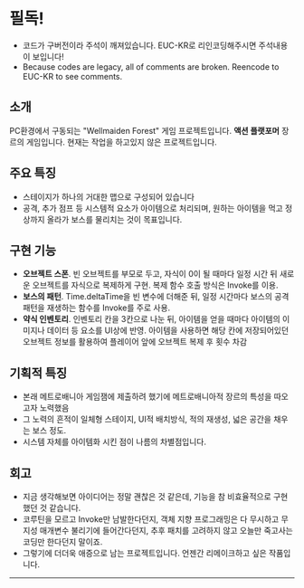 # 필독!
- 코드가 구버전이라 주석이 깨져있습니다. EUC-KR로 리인코딩해주시면 주석내용이 보입니다!
- Because codes are legacy, all of comments are broken. Reencode to EUC-KR to see comments.

## 소개
PC환경에서 구동되는 "Wellmaiden Forest" 게임 프로젝트입니다.
**액션 플랫포머** 장르의 게임입니다.
현재는 작업을 하고있지 않은 프로젝트입니다.

## 주요 특징
- 스테이지가 하나의 거대한 맵으로 구성되어 있습니다
- 공격, 추가 점프 등 시스템적 요소가 아이템으로 처리되며, 원하는 아이템을 먹고 정상까지 올라가 보스를 물리치는 것이 목표입니다.

## 구현 기능
- **오브젝트 스폰**. 빈 오브젝트를 부모로 두고, 자식이 0이 될 때마다 일정 시간 뒤 새로운 오브젝트를 자식으로 복제하게 구현. 복제 함수 호출 방식은 Invoke를 이용.
- **보스의 패턴**. Time.deltaTime을 빈 변수에 더해준 뒤, 일정 시간마다 보스의 공격패턴을 재생하는 함수를 Invoke를 주로 사용.
- **약식 인벤토리**. 인벤토리 칸을 3칸으로 나눈 뒤, 아이템을 얻을 때마다 아이템의 이미지나 데이터 등 요소를 UI상에 반영. 아이템을 사용하면 해당 칸에 저장되어있던 오브젝트 정보를 활용하여 플레이어 앞에 오브젝트 복제 후 횟수 차감

## 기획적 특징
- 본래 메트로배니아 게임잼에 제출하려 했기에 메트로배니아적 장르의 특성을 따오고자 노력했음
- 그 노력의 흔적이 일체형 스테이지, UI적 배치방식, 적의 재생성, 넓은 공간을 채우는 보스 정도.
- 시스템 자체를 아이템화 시킨 점이 나름의 차별점입니다.

## 회고
- 지금 생각해보면 아이디어는 정말 괜찮은 것 같은데, 기능을 참 비효율적으로 구현했던 것 같습니다.
- 코루틴을 모르고 Invoke만 남발한다던지, 객체 지향 프로그래밍은 다 무시하고 무지성 매개변수 불리기에 들어간다던지, 추후 패치를 고려하지 않고 오늘만 죽고사는 코딩만 한다던지 말이죠.
- 그렇기에 더더욱 애증으로 남는 프로젝트입니다. 언젠간 리메이크하고 싶은 작품입니다.
---
